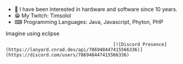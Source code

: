 - 👀 I have been interested in hardware and software since 10 years.
- 😁 My Twitch: Timsolol
- ⌨ Programming Languages: Java, Javascript, Phyton, PHP

Imagine using eclipse



                                            [![Discord Presence](https://lanyard.cnrad.dev/api/786948447415566336)](https://discord.com/users/786948447415566336)
